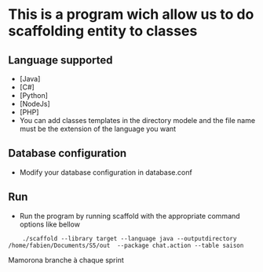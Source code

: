 # This is a program wich allow us to do scaffolding entity to classes

## Language supported

- [Java]
- [C#]
- [Python]
- [NodeJs]
- [PHP]
- You can add classes templates in the directory modele and the file name must be the extension of the language you want

## Database configuration

* Modify your database configuration in database.conf

## Run
 
* Run the program by running scaffold with the appropriate command options like bellow 
```
    ./scaffold --library target --language java --outputdirectory /home/fabien/Documents/S5/out  --package chat.action --table saison
```
Mamorona branche à chaque sprint
